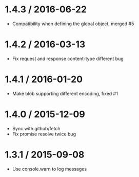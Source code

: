 1.4.3 / 2016-06-22
==================
* Compatibility when defining the global object, merged #5

1.4.2 / 2016-03-13
==================
* Fix request and response content-type different bug

1.4.1 / 2016-01-20
==================
* Make blob supporting different encoding, fixed #1

1.4.0 / 2015-12-09
==================
* Sync with github/fetch
* Fix promise resolve twice bug

1.3.1 / 2015-09-08
==================
* Use console.warn to log messages
